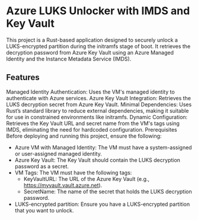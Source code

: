 # Azure LUKS Unlocker with IMDS and Key Vault
This project is a Rust-based application designed to securely unlock a LUKS-encrypted partition during the initramfs stage of boot. It retrieves the decryption password from Azure Key Vault using an Azure Managed Identity and the Instance Metadata Service (IMDS).

## Features
Managed Identity Authentication: Uses the VM's managed identity to authenticate with Azure services.
Azure Key Vault Integration: Retrieves the LUKS decryption secret from Azure Key Vault.
Minimal Dependencies: Uses Rust’s standard library to reduce external dependencies, making it suitable for use in constrained environments like initramfs.
Dynamic Configuration: Retrieves the Key Vault URL and secret name from the VM's tags using IMDS, eliminating the need for hardcoded configuration.
Prerequisites
Before deploying and running this project, ensure the following:

* Azure VM with Managed Identity: The VM must have a system-assigned or user-assigned managed identity.
* Azure Key Vault: The Key Vault should contain the LUKS decryption password as a secret.
* VM Tags: The VM must have the following tags:
    * KeyVaultURL: The URL of the Azure Key Vault (e.g., https://myvault.vault.azure.net).
    * SecretName: The name of the secret that holds the LUKS decryption password.
* LUKS-encrypted partition: Ensure you have a LUKS-encrypted partition that you want to unlock.